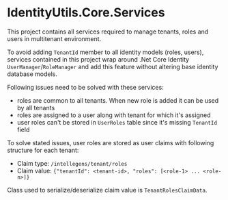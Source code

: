 # IdentityUtils.Core.Services

This project contains all services required to manage tenants, roles and users in multitenant environment.

To avoid adding `TenantId` member to all identity models (roles, users), services contained in this project wrap around .Net Core Identity `UserManager`/`RoleManager` and add this feature without altering base identity database models.

Following issues need to be solved with these services:
- roles are common to all tenants. When new role is added it can be used by all tenants
- roles are assigned to a user along with tenant for which it's assigned
- user roles can't be stored in `UserRoles` table since it's missing `TenantId` field

To solve stated issues, user roles are stored as user claims with following structure for each tenant: 
- Claim type: `/intellegens/tenant/roles` 
- Claim value:  `{"tenantId": <tenant-id>, "roles": [<role-1> ... <role-n>]}`

Class used to serialize/deserialize claim value is `TenantRolesClaimData`.